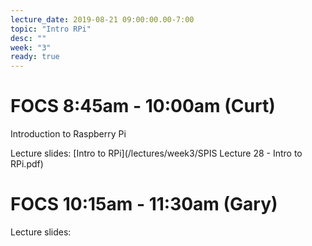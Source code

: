 ```yaml
---
lecture_date: 2019-08-21 09:00:00.00-7:00
topic: "Intro RPi"
desc: ""
week: "3"
ready: true
---
```


# FOCS 8:45am - 10:00am (Curt)
Introduction to Raspberry Pi

Lecture slides: [Intro to RPi](/lectures/week3/SPIS Lecture 28 - Intro to RPi.pdf)




# FOCS 10:15am - 11:30am (Gary)

Lecture slides: 
